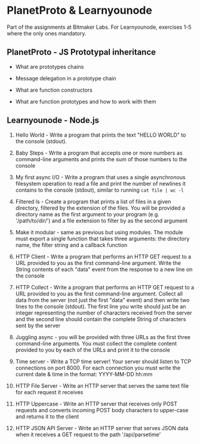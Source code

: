 PlanetProto & Learnyounode
==========================

Part of the assignments at Bitmaker Labs. For Learnyounode, exercises 1-5 where the only ones mandatory.


PlanetProto - JS Prototypal inheritance
---------------------------------------

* What are prototypes chains

* Message delegation in a prototype chain

* What are function constructors

* What are function prototypes and how to work with them


Learnyounode - Node.js
----------------------

1. Hello World - Write a program that prints the text "HELLO WORLD" to the console (stdout).

2. Baby Steps - Write a program that accepts one or more numbers as command-line arguments and prints the sum of those numbers to the console

3. My first async I/O - Write a program that uses a single asynchronous filesystem operation to read a file and print the number of newlines it contains to the console (stdout), similar to running `cat file | wc -l`

4. Filtered ls - Create a program that prints a list of files in a given directory, filtered by the extension of the files. You will be provided a directory name as the first argument to your program (e.g. '/path/to/dir/') and a file extension to filter by as the second argument

5. Make it modular - same as previous but using modules. The module must export a single function that takes three arguments: the directory name, the filter string and a callback function

6. HTTP Client - Write a program that performs an HTTP GET request to a URL provided to you as the first command-line argument. Write the String contents of each "data" event from the response to a new line on the console

7. HTTP Collect - Write a program that performs an HTTP GET request to a URL provided to you as the first command-line argument. Collect all data from the server (not just the first "data" event) and then write two lines to the console (stdout). The first line you write should just be an integer representing the number of characters received from the server and the second line should contain the complete String of characters sent by the server

8. Juggling async - you will be provided with three URLs as the first three command-line arguments. You must collect the complete content provided to you by each of the URLs and print it to the console 

9. Time server - Write a TCP time server! Your server should listen to TCP connections on port 8000. For each connection you must write the current date & time in the format: YYYY-MM-DD hh:mm

10. HTTP File Server - Write an HTTP server that serves the same text file for each request it receives

11. HTTP Uppercase - Write an HTTP server that receives only POST requests and converts incoming POST body characters to upper-case and returns it to the client

12. HTTP JSON API Server - Write an HTTP server that serves JSON data when it receives a GET request to the path '/api/parsetime'